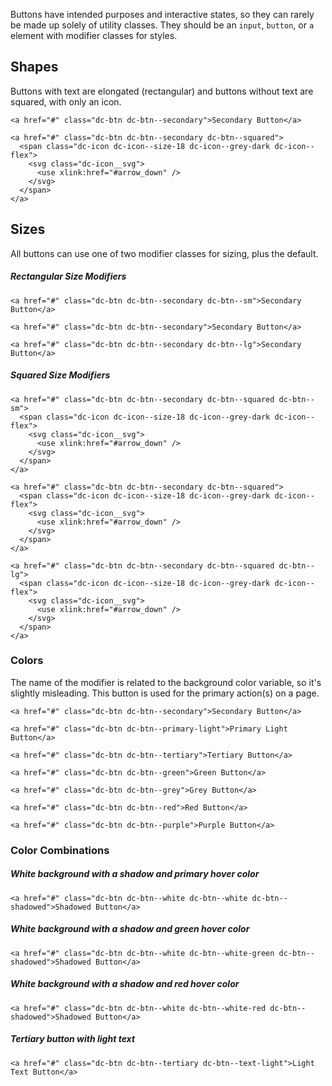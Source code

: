 Buttons have intended purposes and interactive states, so they can rarely be made up solely of utility classes. They should be an `input`, `button`, or `a` element with modifier classes for styles.

## Shapes
Buttons with text are elongated (rectangular) and buttons without text are squared, with only an icon.

```html|show-source
<a href="#" class="dc-btn dc-btn--secondary">Secondary Button</a>
```

```html|show-source
<a href="#" class="dc-btn dc-btn--secondary dc-btn--squared">
  <span class="dc-icon dc-icon--size-18 dc-icon--grey-dark dc-icon--flex">
    <svg class="dc-icon__svg">
      <use xlink:href="#arrow_down" />
    </svg>
  </span>
</a>
```

## Sizes
All buttons can use one of two modifier classes for sizing, plus the default.

##### Rectangular Size Modifiers
```html|span-2,show-source
<a href="#" class="dc-btn dc-btn--secondary dc-btn--sm">Secondary Button</a>
```

```html|span-2,show-source
<a href="#" class="dc-btn dc-btn--secondary">Secondary Button</a>
```

```html|span-2,show-source
<a href="#" class="dc-btn dc-btn--secondary dc-btn--lg">Secondary Button</a>
```

##### Squared Size Modifiers
```html|span-2,show-source
<a href="#" class="dc-btn dc-btn--secondary dc-btn--squared dc-btn--sm">
  <span class="dc-icon dc-icon--size-18 dc-icon--grey-dark dc-icon--flex">
    <svg class="dc-icon__svg">
      <use xlink:href="#arrow_down" />
    </svg>
  </span>
</a>
```

```html|span-2,show-source
<a href="#" class="dc-btn dc-btn--secondary dc-btn--squared">
  <span class="dc-icon dc-icon--size-18 dc-icon--grey-dark dc-icon--flex">
    <svg class="dc-icon__svg">
      <use xlink:href="#arrow_down" />
    </svg>
  </span>
</a>
```

```html|span-2,show-source
<a href="#" class="dc-btn dc-btn--secondary dc-btn--squared dc-btn--lg">
  <span class="dc-icon dc-icon--size-18 dc-icon--grey-dark dc-icon--flex">
    <svg class="dc-icon__svg">
      <use xlink:href="#arrow_down" />
    </svg>
  </span>
</a>
```

### Colors

The name of the modifier is related to the background color variable, so it's slightly misleading. This button is used for the primary action(s) on a page.

```html|show-source
<a href="#" class="dc-btn dc-btn--secondary">Secondary Button</a>
```

```html|show-source
<a href="#" class="dc-btn dc-btn--primary-light">Primary Light Button</a>
```

```html|show-source
<a href="#" class="dc-btn dc-btn--tertiary">Tertiary Button</a>
```

```html|show-source
<a href="#" class="dc-btn dc-btn--green">Green Button</a>
```

```html|show-source
<a href="#" class="dc-btn dc-btn--grey">Grey Button</a>
```

```html|show-source
<a href="#" class="dc-btn dc-btn--red">Red Button</a>
```

```html|show-source
<a href="#" class="dc-btn dc-btn--purple">Purple Button</a>
```

### Color Combinations

##### White background with a shadow and primary hover color
```html|show-source
<a href="#" class="dc-btn dc-btn--white dc-btn--white dc-btn--shadowed">Shadowed Button</a>
```

##### White background with a shadow and green hover color
```html|show-source
<a href="#" class="dc-btn dc-btn--white dc-btn--white-green dc-btn--shadowed">Shadowed Button</a>
```

##### White background with a shadow and red hover color
```html|show-source
<a href="#" class="dc-btn dc-btn--white dc-btn--white-red dc-btn--shadowed">Shadowed Button</a>
```

##### Tertiary button with light text
```html|show-source,dark
<a href="#" class="dc-btn dc-btn--tertiary dc-btn--text-light">Light Text Button</a>
```